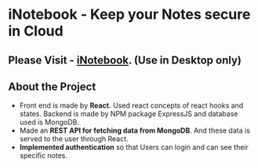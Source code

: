 # iNotebook - Keep your Notes secure in Cloud

## Please Visit - [iNotebook](https://inotebook108.netlify.app). (Use in Desktop only)




## About the Project
* Front end is made by **React.** Used react concepts of react hooks and states. Backend is made by NPM package ExpressJS and database used is MongoDB.
* Made an **REST API for fetching data from MongoDB**. And these data is served to the user through React.
* **Implemented authentication** so that Users can login and can see their specific notes.
